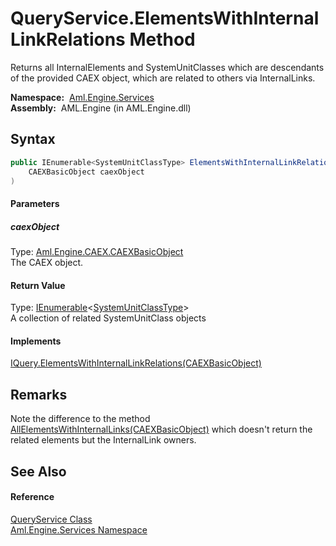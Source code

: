 QueryService.ElementsWithInternalLinkRelations Method
=====================================================
Returns all InternalElements and SystemUnitClasses which are descendants of the provided CAEX object, which are related to others via InternalLinks.

  **Namespace:**  [Aml.Engine.Services][1]  
  **Assembly:**  AML.Engine (in AML.Engine.dll)

Syntax
------

```csharp
public IEnumerable<SystemUnitClassType> ElementsWithInternalLinkRelations(
	CAEXBasicObject caexObject
)
```

#### Parameters

##### *caexObject*
Type: [Aml.Engine.CAEX.CAEXBasicObject][2]  
The CAEX object.

#### Return Value
Type: [IEnumerable][3]&lt;[SystemUnitClassType][4]>  
 A collection of related SystemUnitClass objects 
#### Implements
[IQuery.ElementsWithInternalLinkRelations(CAEXBasicObject)][5]  


Remarks
-------
 Note the difference to the method [AllElementsWithInternalLinks(CAEXBasicObject)][6] which doesn't return the related elements but the InternalLink owners. 

See Also
--------

#### Reference
[QueryService Class][7]  
[Aml.Engine.Services Namespace][1]  

[1]: ../README.md
[2]: ../../Aml.Engine.CAEX/CAEXBasicObject/README.md
[3]: https://docs.microsoft.com/dotnet/api/system.collections.generic.ienumerable-1
[4]: ../../Aml.Engine.CAEX/SystemUnitClassType/README.md
[5]: ../../Aml.Engine.Services.Interfaces/IQuery/ElementsWithInternalLinkRelations.md
[6]: AllElementsWithInternalLinks.md
[7]: README.md
[8]: https://www.automationml.org
[9]: ../../icons/logoShade.png